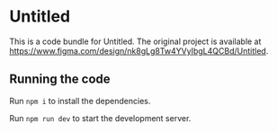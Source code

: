
  # Untitled

  This is a code bundle for Untitled. The original project is available at https://www.figma.com/design/nk8gLg8Tw4YVyIbgL4QCBd/Untitled.

  ## Running the code

  Run `npm i` to install the dependencies.

  Run `npm run dev` to start the development server.
  